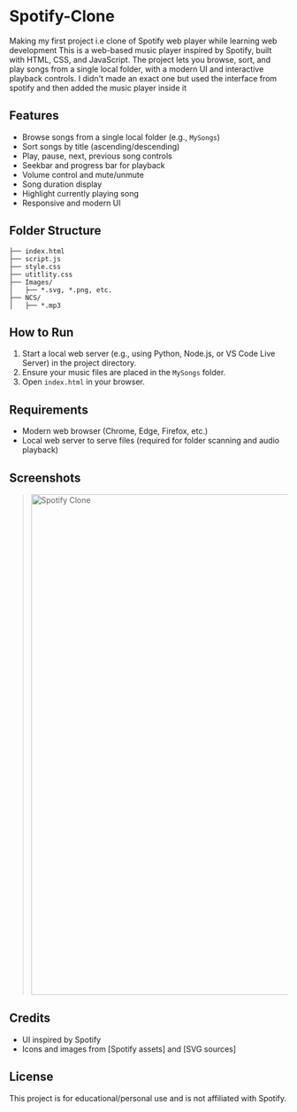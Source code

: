 # Spotify-Clone

Making my first project  i.e clone of Spotify web player  while learning web development
This is a web-based music player inspired by Spotify, built with HTML, CSS, and JavaScript. The project lets you browse, sort, and play songs from a single local folder, with a modern UI and interactive playback controls.
I didn't made an exact one but used the interface from spotify and then added the music player inside it

## Features

- Browse songs from a single local folder (e.g., `MySongs`)
- Sort songs by title (ascending/descending)
- Play, pause, next, previous song controls
- Seekbar and progress bar for playback
- Volume control and mute/unmute
- Song duration display
- Highlight currently playing song
- Responsive and modern UI

## Folder Structure

```
├── index.html
├── script.js
├── style.css
├── utitlity.css
├── Images/
│   ├── *.svg, *.png, etc.
├── NCS/
│   ├── *.mp3
```

## How to Run

1. Start a local web server (e.g., using Python, Node.js, or VS Code Live Server) in the project directory.
2. Ensure your music files are placed in the `MySongs` folder.
3. Open `index.html` in your browser.

## Requirements

- Modern web browser (Chrome, Edge, Firefox, etc.)
- Local web server to serve files (required for folder scanning and audio playback)

## Screenshots

> <img width="1280" height="905" alt="Spotify Clone " src="https://github.com/user-attachments/assets/6f891cfe-5db3-4bfd-9508-e41a3097e507" />


## Credits

- UI inspired by Spotify
- Icons and images from [Spotify assets] and [SVG sources]

## License

This project is for educational/personal use and is not affiliated with Spotify.
